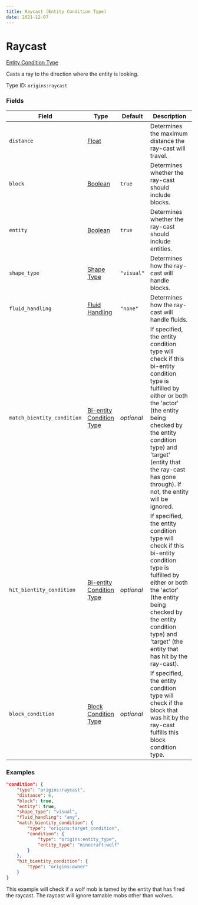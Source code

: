 ```yaml
---
title: Raycast (Entity Condition Type)
date: 2021-12-07
---
```


# Raycast

[Entity Condition Type](../entity_condition_types.md)

Casts a ray to the direction where the entity is looking.

Type ID: `origins:raycast`


### Fields

Field | Type | Default | Description
------|------|---------|------------
`distance` | [Float](../data_types/float.md) | | Determines the maximum distance the ray-cast will travel.
`block` | [Boolean](../data_types/boolean.md) | `true` | Determines whether the ray-cast should include blocks.
`entity` | [Boolean](../data_types/boolean.md) | `true` | Determines whether the ray-cast should include entities.
`shape_type` | [Shape Type](../../misc/extras/shape_type.md) | `"visual"` | Determines how the ray-cast will handle blocks.
`fluid_handling` | [Fluid Handling](../../misc/extras/fluid_handling.md) | `"none"` | Determines how the ray-cast will handle fluids.
`match_bientity_condition` | [Bi-entity Condition Type](../bientity_condition_types.md) | _optional_ | If specified, the entity condition type will check if this bi-entity condition type is fulfilled by either or both the 'actor' (the entity being checked by the entity condition type) and 'target' (entity that the ray-cast has gone through). If not, the entity will be ignored.
`hit_bientity_condition` | [Bi-entity Condition Type](../bientity_condition_types.md) | _optional_ | If specified, the entity condition type will check if this bi-entity condition type is fulfilled by either or both the 'actor' (the entity being checked by the entity condition type) and 'target' (the entity that has hit by the ray-cast).
`block_condition` | [Block Condition Type](../block_condition_types.md) | _optional_ | If specified, the entity condition type will check if the block that was hit by the ray-cast fulfills this block condition type.


### Examples

```json
"condition": {
    "type": "origins:raycast",
    "distance": 6,
    "block": true,
    "entity": true,
    "shape_type": "visual",
    "fluid_handling": "any",
    "match_bientity_condition": {
        "type": "origins:target_condition",
        "condition": {
            "type": "origins:entity_type",
            "entity_type": "minecraft:wolf"
        }
    },
    "hit_bientity_condition": {
        "type": "origins:owner"
    }
}
```

This example will check if a wolf mob is tamed by the entity that has fired the raycast. The raycast will ignore tamable mobs other than wolves.
